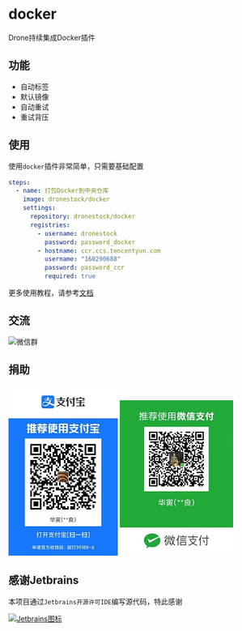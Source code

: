 # docker

Drone持续集成Docker插件

## 功能

- 自动标签
- 默认镜像
- 自动重试
- 重试背压

## 使用

使用`docker`插件非常简单，只需要基础配置

```yaml
steps:
  - name: 打包Docker到中央仓库
    image: dronestock/docker
    settings:
      repository: dronestock/docker
      registries:
        - username: dronestock
          password: password_docker
        - hostname: ccr.ccs.tencentyun.com
          username: "160290688"
          password: password_ccr
          required: true
```

更多使用教程，请参考[文档](https://www.dronestock.tech/plugin/stock/docker)

## 交流

![微信群](https://www.dronestock.tech/communication/wxwork.jpg)

## 捐助

![支持宝](https://github.com/storezhang/donate/raw/master/alipay-small.jpg)
![微信](https://github.com/storezhang/donate/raw/master/weipay-small.jpg)

## 感谢Jetbrains

本项目通过`Jetbrains开源许可IDE`编写源代码，特此感谢

[![Jetbrains图标](https://resources.jetbrains.com/storage/products/company/brand/logos/jb_beam.svg)](https://www.jetbrains.com/?from=dronestock/docker)
